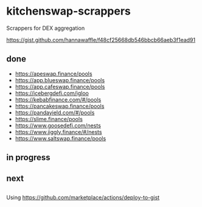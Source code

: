 # kitchenswap-scrappers

Scrappers for DEX aggregation

https://gist.github.com/hannawaffle/f48cf25668db546bbcb66aeb3f1ead91

## done
- https://apeswap.finance/pools
- https://app.blueswap.finance/pools
- https://app.cafeswap.finance/pools
- https://icebergdefi.com/igloo
- https://kebabfinance.com/#/pools
- https://pancakeswap.finance/pools
- https://pandayield.com/#/pools
- https://slime.finance/pools
- https://www.goosedefi.com/nests
- https://www.jiggly.finance/#/nests
- https://www.saltswap.finance/pools

## in progress

## next


##
Using https://github.com/marketplace/actions/deploy-to-gist
